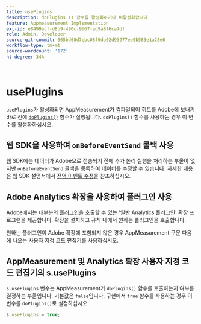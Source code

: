 ```yaml
---
title: usePlugins
description: doPlugins () 함수를 활성화하거나 비활성화합니다.
feature: Appmeasurement Implementation
exl-id: e8499acf-d8b9-490c-9f67-ad9a8f6ca7df
role: Admin, Developer
source-git-commit: 665bd68d7ebc08f0da02d93977ee0b583e1a28e6
workflow-type: tm+mt
source-wordcount: '172'
ht-degree: 34%

---
```


# usePlugins

`usePlugins`가 활성화되면 AppMeasurement가 컴파일되어 히트를 Adobe에 보내기 바로 전에 [`doPlugins()`](../functions/doplugins.md) 함수가 실행됩니다. `doPlugins()` 함수를 사용하는 경우 이 변수를 활성화하십시오.

## 웹 SDK을 사용하여 `onBeforeEventSend` 콜백 사용

웹 SDK에는 데이터가 Adobe으로 전송되기 전에 추가 논리 실행을 처리하는 부울이 없지만 `onBeforeEventSend` 콜백을 등록하여 데이터를 수정할 수 있습니다. 자세한 내용은 웹 SDK 설명서에서 [전역 이벤트 수정](https://experienceleague.adobe.com/docs/experience-platform/edge/fundamentals/tracking-events.html?lang=ko#modifying-events-globally)을 참조하십시오.

## Adobe Analytics 확장을 사용하여 플러그인 사용

Adobe에서는 대부분의 [플러그인](../plugins/impl-plugins.md)을 호출할 수 있는 &#39;일반 Analytics 플러그인&#39; 확장 프로그램을 제공합니다. 확장을 설치하고 규칙 내에서 원하는 플러그인을 호출합니다.

원하는 플러그인이 Adobe 확장에 포함되지 않은 경우 AppMeasurement 구문 다음에 나오는 사용자 지정 코드 편집기를 사용하십시오.

## AppMeasurement 및 Analytics 확장 사용자 지정 코드 편집기의 s.usePlugins

`s.usePlugins` 변수는 AppMeasurement가 `doPlugins()` 함수를 호출하는지 여부를 결정하는 부울입니다. 기본값은 `false`입니다. 구현에서 `true` 함수를 사용하는 경우 이 변수를 `doPlugins()`로 설정하십시오.

```js
s.usePlugins = true;
```
